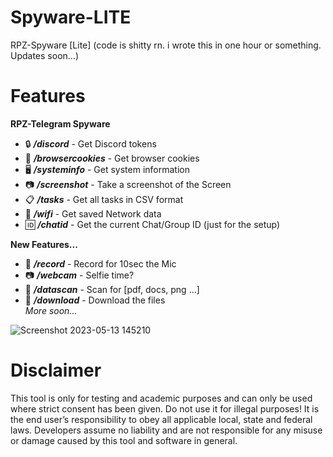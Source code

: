 # Spyware-LITE
RPZ-Spyware [Lite] (code is shitty rn. i wrote this in one hour or something. Updates soon...)


# Features

**RPZ-Telegram Spyware**                                              
-  🔒 ***/discord*** - Get Discord tokens                        
-  🍪 ***/browsercookies*** - Get browser cookies                        
-  🖥️ ***/systeminfo*** - Get system information                        
-  📷 ***/screenshot*** - Take a screenshot of the Screen                        
-  📋 ***/tasks*** - Get all tasks in CSV format                        
-  📡 ***/wifi*** - Get saved Network data                        
-  🆔 ***/chatid*** - Get the current Chat/Group ID  (just for the setup)                     

**New Features...**              
-  🎤 ***/record*** - Record for 10sec the Mic
-  📷 ***/webcam*** - Selfie time?   
-  📁 ***/datascan*** - Scan for [pdf, docs, png ...]  
-  📁 ***/download*** - Download the files  
 _More soon..._


![Screenshot 2023-05-13 145210](https://github.com/Rapunzel-ware/Spyware-LITE/assets/96635023/29f3af6c-dac9-42ae-a3e9-c1faf64097c4)


   

# Disclaimer
This tool is only for testing and academic purposes and can only be used where strict consent has been given. Do not use it for illegal purposes! It is the end user’s responsibility to obey all applicable local, state and federal laws. Developers assume no liability and are not responsible for any misuse or damage caused by this tool and software in general.
